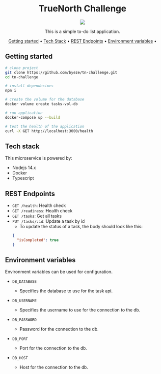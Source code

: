 <!-- markdownlint-configure-file {
  "MD013": {
    "code_blocks": false,
    "tables": false
  },
  "MD033": false,
  "MD041": false
} -->

<div align="center">

# TrueNorth Challenge

![](https://img.shields.io/badge/powered%20by-NodeJS-brightgreen?style=for-the-badge&logo=appveyor)

This is a simple to-do list application.

[Getting started](#getting-started) •
[Tech Stack](#tech-stack) •
[REST Endpoints](#rest-endpoints) •
[Environment variables](#environment-variables) •

</div>

## Getting started

```sh
# clone project
git clone https://github.com/byeze/tn-challenge.git
cd tn-challenge

# install dependecines
npm i

# create the volume for the database
docker volume create tasks-vol-db

# run application
docker-compose up --build

# test the health of the application
curl -X GET http://localhost:3000/health
```

## Tech stack

This microservice is powered by:

- Nodejs 14.x
- Docker
- Typescript

## REST Endpoints

- `GET /health`: Health check
- `GET /readiness`: Health check
- `GET /tasks`: Get all tasks
- `PUT /tasks/:id`: Update a task by id
  - To update the status of a task, the body should look like this:
  ```json
  {
    "isCompleted": true
  }
  ```

## Environment variables

Environment variables can be used for configuration.

- `DB_DATABASE`

  - Specifies the database to use for the task api.

- `DB_USERNAME`

  - Specifies the username to use for the connection to the db.

- `DB_PASSWORD`

  - Password for the connection to the db.

- `DB_PORT`
  - Port for the connection to the db.
- `DB_HOST`
  - Host for the connection to the db.
